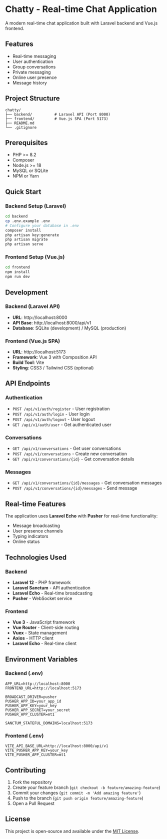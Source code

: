 # Chatty - Real-time Chat Application

A modern real-time chat application built with Laravel backend and Vue.js frontend.

## Features
- Real-time messaging
- User authentication
- Group conversations
- Private messaging
- Online user presence
- Message history

## Project Structure

```
chatty/
├── backend/          # Laravel API (Port 8000)
├── frontend/         # Vue.js SPA (Port 5173)
├── README.md
└── .gitignore
```

## Prerequisites

- PHP >= 8.2
- Composer
- Node.js >= 18
- MySQL or SQLite
- NPM or Yarn

## Quick Start

### Backend Setup (Laravel)
```bash
cd backend
cp .env.example .env
# Configure your database in .env
composer install
php artisan key:generate
php artisan migrate
php artisan serve
```

### Frontend Setup (Vue.js)
```bash
cd frontend
npm install
npm run dev
```

## Development

### Backend (Laravel API)
- **URL**: http://localhost:8000
- **API Base**: http://localhost:8000/api/v1
- **Database**: SQLite (development) / MySQL (production)

### Frontend (Vue.js SPA)
- **URL**: http://localhost:5173
- **Framework**: Vue 3 with Composition API
- **Build Tool**: Vite
- **Styling**: CSS3 / Tailwind CSS (optional)

## API Endpoints

### Authentication
- `POST /api/v1/auth/register` - User registration
- `POST /api/v1/auth/login` - User login
- `POST /api/v1/auth/logout` - User logout
- `GET /api/v1/auth/user` - Get authenticated user

### Conversations
- `GET /api/v1/conversations` - Get user conversations
- `POST /api/v1/conversations` - Create new conversation
- `GET /api/v1/conversations/{id}` - Get conversation details

### Messages
- `GET /api/v1/conversations/{id}/messages` - Get conversation messages
- `POST /api/v1/conversations/{id}/messages` - Send message

## Real-time Features

The application uses **Laravel Echo** with **Pusher** for real-time functionality:
- Message broadcasting
- User presence channels
- Typing indicators
- Online status

## Technologies Used

### Backend
- **Laravel 12** - PHP framework
- **Laravel Sanctum** - API authentication
- **Laravel Echo** - Real-time broadcasting
- **Pusher** - WebSocket service

### Frontend
- **Vue 3** - JavaScript framework
- **Vue Router** - Client-side routing
- **Vuex** - State management
- **Axios** - HTTP client
- **Laravel Echo** - Real-time client

## Environment Variables

### Backend (.env)
```env
APP_URL=http://localhost:8000
FRONTEND_URL=http://localhost:5173

BROADCAST_DRIVER=pusher
PUSHER_APP_ID=your_app_id
PUSHER_APP_KEY=your_key
PUSHER_APP_SECRET=your_secret
PUSHER_APP_CLUSTER=mt1

SANCTUM_STATEFUL_DOMAINS=localhost:5173
```

### Frontend (.env)
```env
VITE_API_BASE_URL=http://localhost:8000/api/v1
VITE_PUSHER_APP_KEY=your_key
VITE_PUSHER_APP_CLUSTER=mt1
```

## Contributing

1. Fork the repository
2. Create your feature branch (`git checkout -b feature/amazing-feature`)
3. Commit your changes (`git commit -m 'Add amazing feature'`)
4. Push to the branch (`git push origin feature/amazing-feature`)
5. Open a Pull Request

## License

This project is open-source and available under the [MIT License](LICENSE).

